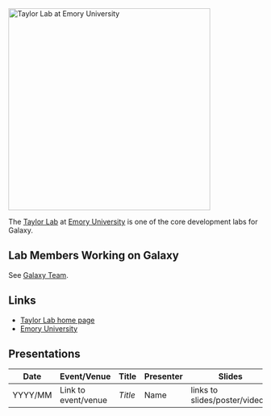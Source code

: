 <div class='center'>
<a href='http://bx.mathcs.emory.edu/'><img src="/src/Images/Logos/EmoryLogo.jpg" alt="Taylor Lab at Emory University" width="400" /></a>
</div>

The [Taylor Lab](http://bx.mathcs.emory.edu/) at [Emory University](http://emory.edu) is one of the core development labs for Galaxy.

## Lab Members Working on Galaxy

See [Galaxy Team](/src/GalaxyTeam/index.md).

## Links

* [Taylor Lab home page](http://bx.mathcs.emory.edu/)
* [Emory University](http://emory.edu)

## Presentations


| Date |  Event/Venue  |  Title  |  Presenter  |  Slides  | 
| ---- | ------------ | ------ | ---------- | ------- | 
| YYYY/MM |  Link to event/venue   |  *Title*  |  Name  |  links to slides/poster/video]]  | 
